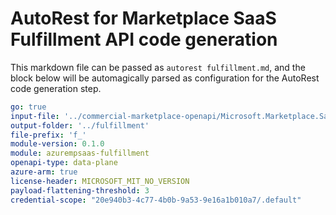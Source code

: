 # AutoRest for Marketplace SaaS Fulfillment API code generation

This markdown file can be passed as `autorest fulfillment.md`, and the block below will be automagically parsed as configuration for the AutoRest code generation step. 

``` yaml
go: true
input-file: '../commercial-marketplace-openapi/Microsoft.Marketplace.SaaS/2018-08-31/saasapi.v2.json'
output-folder: '../fulfillment'
file-prefix: 'f_'
module-version: 0.1.0
module: azurempsaas-fulfillment
openapi-type: data-plane
azure-arm: true
license-header: MICROSOFT_MIT_NO_VERSION
payload-flattening-threshold: 3
credential-scope: "20e940b3-4c77-4b0b-9a53-9e16a1b010a7/.default"
```

